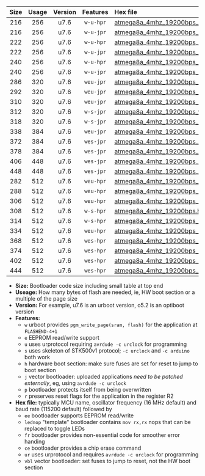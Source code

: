 |Size|Usage|Version|Features|Hex file|
|:-:|:-:|:-:|:-:|:--|
|216|256|u7.6|`w-u-hpr`|[atmega8a_4mhz_19200bps_ur.hex](https://raw.githubusercontent.com/stefanrueger/urboot/main/bootloaders/atmega8a/fcpu_4mhz/19200_bps/atmega8a_4mhz_19200bps_ur.hex)|
|216|256|u7.6|`w-u-jpr`|[atmega8a_4mhz_19200bps_ur_vbl.hex](https://raw.githubusercontent.com/stefanrueger/urboot/main/bootloaders/atmega8a/fcpu_4mhz/19200_bps/atmega8a_4mhz_19200bps_ur_vbl.hex)|
|222|256|u7.6|`w-u-hpr`|[atmega8a_4mhz_19200bps_lednop_ur.hex](https://raw.githubusercontent.com/stefanrueger/urboot/main/bootloaders/atmega8a/fcpu_4mhz/19200_bps/atmega8a_4mhz_19200bps_lednop_ur.hex)|
|222|256|u7.6|`w-u-jpr`|[atmega8a_4mhz_19200bps_lednop_ur_vbl.hex](https://raw.githubusercontent.com/stefanrueger/urboot/main/bootloaders/atmega8a/fcpu_4mhz/19200_bps/atmega8a_4mhz_19200bps_lednop_ur_vbl.hex)|
|240|256|u7.6|`w-u-hpr`|[atmega8a_4mhz_19200bps_lednop_fr_ur.hex](https://raw.githubusercontent.com/stefanrueger/urboot/main/bootloaders/atmega8a/fcpu_4mhz/19200_bps/atmega8a_4mhz_19200bps_lednop_fr_ur.hex)|
|240|256|u7.6|`w-u-jpr`|[atmega8a_4mhz_19200bps_lednop_fr_ur_vbl.hex](https://raw.githubusercontent.com/stefanrueger/urboot/main/bootloaders/atmega8a/fcpu_4mhz/19200_bps/atmega8a_4mhz_19200bps_lednop_fr_ur_vbl.hex)|
|286|320|u7.6|`weu-jpr`|[atmega8a_4mhz_19200bps_ee_ur_vbl.hex](https://raw.githubusercontent.com/stefanrueger/urboot/main/bootloaders/atmega8a/fcpu_4mhz/19200_bps/atmega8a_4mhz_19200bps_ee_ur_vbl.hex)|
|292|320|u7.6|`weu-jpr`|[atmega8a_4mhz_19200bps_ee_lednop_ur_vbl.hex](https://raw.githubusercontent.com/stefanrueger/urboot/main/bootloaders/atmega8a/fcpu_4mhz/19200_bps/atmega8a_4mhz_19200bps_ee_lednop_ur_vbl.hex)|
|310|320|u7.6|`weu-jpr`|[atmega8a_4mhz_19200bps_ee_lednop_fr_ur_vbl.hex](https://raw.githubusercontent.com/stefanrueger/urboot/main/bootloaders/atmega8a/fcpu_4mhz/19200_bps/atmega8a_4mhz_19200bps_ee_lednop_fr_ur_vbl.hex)|
|312|320|u7.6|`w-s-jpr`|[atmega8a_4mhz_19200bps_vbl.hex](https://raw.githubusercontent.com/stefanrueger/urboot/main/bootloaders/atmega8a/fcpu_4mhz/19200_bps/atmega8a_4mhz_19200bps_vbl.hex)|
|318|320|u7.6|`w-s-jpr`|[atmega8a_4mhz_19200bps_lednop_vbl.hex](https://raw.githubusercontent.com/stefanrueger/urboot/main/bootloaders/atmega8a/fcpu_4mhz/19200_bps/atmega8a_4mhz_19200bps_lednop_vbl.hex)|
|338|384|u7.6|`weu-jpr`|[atmega8a_4mhz_19200bps_ee_lednop_fr_ce_ur_vbl.hex](https://raw.githubusercontent.com/stefanrueger/urboot/main/bootloaders/atmega8a/fcpu_4mhz/19200_bps/atmega8a_4mhz_19200bps_ee_lednop_fr_ce_ur_vbl.hex)|
|372|384|u7.6|`wes-jpr`|[atmega8a_4mhz_19200bps_ee_vbl.hex](https://raw.githubusercontent.com/stefanrueger/urboot/main/bootloaders/atmega8a/fcpu_4mhz/19200_bps/atmega8a_4mhz_19200bps_ee_vbl.hex)|
|378|384|u7.6|`wes-jpr`|[atmega8a_4mhz_19200bps_ee_lednop_vbl.hex](https://raw.githubusercontent.com/stefanrueger/urboot/main/bootloaders/atmega8a/fcpu_4mhz/19200_bps/atmega8a_4mhz_19200bps_ee_lednop_vbl.hex)|
|406|448|u7.6|`wes-jpr`|[atmega8a_4mhz_19200bps_ee_lednop_fr_vbl.hex](https://raw.githubusercontent.com/stefanrueger/urboot/main/bootloaders/atmega8a/fcpu_4mhz/19200_bps/atmega8a_4mhz_19200bps_ee_lednop_fr_vbl.hex)|
|448|448|u7.6|`wes-jpr`|[atmega8a_4mhz_19200bps_ee_lednop_fr_ce_vbl.hex](https://raw.githubusercontent.com/stefanrueger/urboot/main/bootloaders/atmega8a/fcpu_4mhz/19200_bps/atmega8a_4mhz_19200bps_ee_lednop_fr_ce_vbl.hex)|
|282|512|u7.6|`weu-hpr`|[atmega8a_4mhz_19200bps_ee_ur.hex](https://raw.githubusercontent.com/stefanrueger/urboot/main/bootloaders/atmega8a/fcpu_4mhz/19200_bps/atmega8a_4mhz_19200bps_ee_ur.hex)|
|288|512|u7.6|`weu-hpr`|[atmega8a_4mhz_19200bps_ee_lednop_ur.hex](https://raw.githubusercontent.com/stefanrueger/urboot/main/bootloaders/atmega8a/fcpu_4mhz/19200_bps/atmega8a_4mhz_19200bps_ee_lednop_ur.hex)|
|306|512|u7.6|`weu-hpr`|[atmega8a_4mhz_19200bps_ee_lednop_fr_ur.hex](https://raw.githubusercontent.com/stefanrueger/urboot/main/bootloaders/atmega8a/fcpu_4mhz/19200_bps/atmega8a_4mhz_19200bps_ee_lednop_fr_ur.hex)|
|308|512|u7.6|`w-s-hpr`|[atmega8a_4mhz_19200bps.hex](https://raw.githubusercontent.com/stefanrueger/urboot/main/bootloaders/atmega8a/fcpu_4mhz/19200_bps/atmega8a_4mhz_19200bps.hex)|
|314|512|u7.6|`w-s-hpr`|[atmega8a_4mhz_19200bps_lednop.hex](https://raw.githubusercontent.com/stefanrueger/urboot/main/bootloaders/atmega8a/fcpu_4mhz/19200_bps/atmega8a_4mhz_19200bps_lednop.hex)|
|334|512|u7.6|`weu-hpr`|[atmega8a_4mhz_19200bps_ee_lednop_fr_ce_ur.hex](https://raw.githubusercontent.com/stefanrueger/urboot/main/bootloaders/atmega8a/fcpu_4mhz/19200_bps/atmega8a_4mhz_19200bps_ee_lednop_fr_ce_ur.hex)|
|368|512|u7.6|`wes-hpr`|[atmega8a_4mhz_19200bps_ee.hex](https://raw.githubusercontent.com/stefanrueger/urboot/main/bootloaders/atmega8a/fcpu_4mhz/19200_bps/atmega8a_4mhz_19200bps_ee.hex)|
|374|512|u7.6|`wes-hpr`|[atmega8a_4mhz_19200bps_ee_lednop.hex](https://raw.githubusercontent.com/stefanrueger/urboot/main/bootloaders/atmega8a/fcpu_4mhz/19200_bps/atmega8a_4mhz_19200bps_ee_lednop.hex)|
|402|512|u7.6|`wes-hpr`|[atmega8a_4mhz_19200bps_ee_lednop_fr.hex](https://raw.githubusercontent.com/stefanrueger/urboot/main/bootloaders/atmega8a/fcpu_4mhz/19200_bps/atmega8a_4mhz_19200bps_ee_lednop_fr.hex)|
|444|512|u7.6|`wes-hpr`|[atmega8a_4mhz_19200bps_ee_lednop_fr_ce.hex](https://raw.githubusercontent.com/stefanrueger/urboot/main/bootloaders/atmega8a/fcpu_4mhz/19200_bps/atmega8a_4mhz_19200bps_ee_lednop_fr_ce.hex)|

- **Size:** Bootloader code size including small table at top end
- **Useage:** How many bytes of flash are needed, ie, HW boot section or a multiple of the page size
- **Version:** For example, u7.6 is an urboot version, o5.2 is an optiboot version
- **Features:**
  + `w` urboot provides `pgm_write_page(sram, flash)` for the application at `FLASHEND-4+1`
  + `e` EEPROM read/write support
  + `u` uses urprotocol requiring `avrdude -c urclock` for programming
  + `s` uses skeleton of STK500v1 protocol; `-c urclock` and `-c arduino` both work
  + `h` hardware boot section: make sure fuses are set for reset to jump to boot section
  + `j` vector bootloader: uploaded applications *need to be patched externally*, eg, using `avrdude -c urclock`
  + `p` bootloader protects itself from being overwritten
  + `r` preserves reset flags for the application in the register R2
- **Hex file:** typically MCU name, oscillator frequency (16 MHz default) and baud rate (115200 default) followed by
  + `ee` bootloader supports EEPROM read/write
  + `lednop` "template" bootloader contains `mov rx,rx` nops that can be replaced to toggle LEDs
  + `fr` bootloader provides non-essential code for smoother error handing
  + `ce` bootloader provides a chip erase command
  + `ur` uses urprotocol and requires `avrdude -c urclock` for programming
  + `vbl` vector bootloader: set fuses to jump to reset, not the HW boot section

